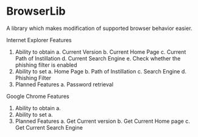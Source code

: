 # BrowserLib
A library which makes modification of supported browser behavior easier.


Internet Explorer Features

  1. Ability to obtain
    a. Current Version
    b. Current Home Page
    c. Current Path of Instillation
    d. Current Search Engine
    e. Check whether the phishing filter is enabled
  2. Ability to set
    a. Home Page
    b. Path of Instillation
    c. Search Engine
    d. Phishing Filter
  3. Planned Features
    a. Password retrieval
    
    
Google Chrome Features

  1. Ability to obtain
    a.
  2. Ability to set
    a.
  3. Planned Features
    a. Get Current version
    b. Get Current Home page
    c. Get Current Search Engine
